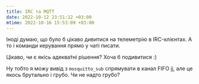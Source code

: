 ```yaml
---
title: IRC та MQTT
date: 2022-10-12 23:51:12 +03:00
mtime: 2022-10-16 15:53:09 +03:00
---
```


Іноді думаю, що було б цікаво дивитися на телеметрі́ю в IRC-клієнтах. А то і команди керування прямо у чаті писати.

Цікаво, чи є якісь адеква́тні рішення? Хоча б подивитися :)

Ну тобто я можу вивід з `mosquitto_sub` спрямувати в канал FIFO [ii][1], але це якось брутально і грубо. Чи не надто грубо?

[1]: https://tools.suckless.org/ii/
